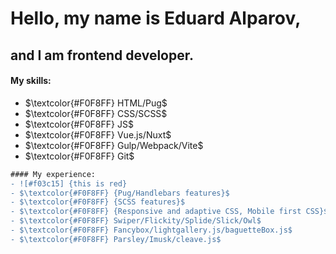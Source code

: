 # Hello, my name is Eduard Alparov,
## and I am frontend developer.

#### My skills:

- $\textcolor{#F0F8FF} HTML/Pug$
- $\textcolor{#F0F8FF} CSS/SCSS$
- $\textcolor{#F0F8FF} JS$
- $\textcolor{#F0F8FF} Vue.js/Nuxt$ 
- $\textcolor{#F0F8FF} Gulp/Webpack/Vite$ 
- $\textcolor{#F0F8FF} Git$ 

```diff
#### My experience:
- ![#f03c15] {this is red}
- $\textcolor{#F0F8FF} {Pug/Handlebars features}$
- $\textcolor{#F0F8FF} {SCSS features}$
- $\textcolor{#F0F8FF} {Responsive and adaptive CSS, Mobile first CSS}$
- $\textcolor{#F0F8FF} Swiper/Flickity/Splide/Slick/Owl$
- $\textcolor{#F0F8FF} Fancybox/lightgallery.js/baguetteBox.js$
- $\textcolor{#F0F8FF} Parsley/Imusk/cleave.js$
```
